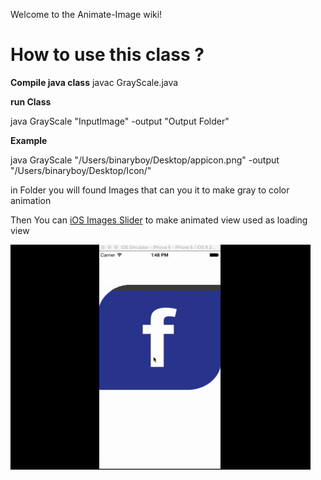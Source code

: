 Welcome to the Animate-Image wiki!

# How to use this class ?

**Compile java class**
javac GrayScale.java  

**run Class**


java GrayScale "InputImage" -output "Output Folder" 

**Example**

java GrayScale "/Users/binaryboy/Desktop/appicon.png" -output "/Users/binaryboy/Desktop/Icon/" 

in Folder you will found Images that can you it to make gray to color animation


Then You can [iOS Images Slider]( https://github.com/dimohamdy/ImagesSlider) to make animated
view used as loading view


![animate](https://raw.githubusercontent.com/dimohamdy/Animate-Image/master/Facebook.gif)
